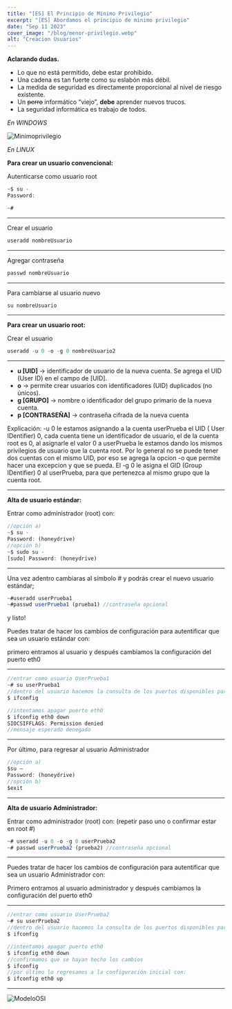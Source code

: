 ```yaml
---
title: "[ES] El Principio de Minimo Privilegio"
excerpt: "[ES] Abordamos el principio de minimo privilegio"
date: "Sep 11 2023"
cover_image: "/blog/menor-privilegio.webp"
alt: "Creacion Usuarios"
---
```


**Aclarando dudas.**

- Lo que no está permitido, debe estar prohibido.
- Una cadena es tan fuerte como su eslabón más débil.
- La medida de seguridad es directamente proporcional al nivel de riesgo existente.
- Un ~~perro~~ informático “viejo”, **debe** aprender nuevos trucos.
- La seguridad informática es trabajo de todos.

*En WINDOWS*

  ![Minimoprivilegio](https://i.ibb.co/nLqgQRQ/image.png)

*En LINUX*

**Para crear un usuario convencional:**

Autenticarse como usuario root

```js
~$ su -
Password:

~#

```

___

Crear el usuario

```js
useradd nombreUsuario

```

___

Agregar contraseña

```js
passwd nombreUsuario

```

___

Para cambiarse al usuario nuevo

```js
su nombreUsuario

```

___

**Para crear un usuario root:**

Crear el usuario

```js
useradd -u 0 -o -g 0 nombreUsuario2

```

___

- **u [UID]** -> identificador de usuario de la nueva cuenta. Se agrega el UID (User ID) en el campo de [UID].
- **o** -> permite crear usuarios con identificadores (UID) duplicados (no únicos).
- **g [GRUPO]** -> nombre o identificador del grupo primario de la nueva cuenta.
- **p [CONTRASEÑA]** -> contraseña cifrada de la nueva cuenta

Explicación: -u 0 le estamos asignando a la cuenta userPrueba el UID ( User IDentifier) 0, cada cuenta tiene un identificador de usuario, el de la cuenta root es 0, al asignarle el valor 0 a userPrueba le estamos dando los mismos privilegios de usuario que la cuenta root. Por lo general no se puede tener dos cuentas con el mismo UID, por eso se agrega la opcion -o que permite hacer una excepcion y que se pueda. El -g 0 le asigna el GID (Group IDentifier) 0 al userPrueba, para que pertenezca al mismo grupo que la cuenta root.

___

**Alta de usuario estándar:**

Entrar como administrador (root) con:

```js
//opción a)
~$ su -
Password: (honeydrive)
//opción b)
~$ sudo su -
[sudo] Password: (honeydrive)

```

___

Una vez adentro cambiaras al símbolo # y podrás crear el nuevo usuario estándar;

```js
~#useradd userPrueba1
~#passwd userPrueba1 (prueba1) //contraseña opcional

```

y listo!

Puedes tratar de hacer los cambios de configuración para autentificar que sea un usuario estándar con:

primero entramos al usuario y después cambiamos la configuración del puerto eth0

___

```js
//entrar como usuario UserPrueba1
~# su userPrueba1
//dentro del usuario hacemos la consulta de los puertos disponibles para confirmar que exista eth0
$ ifconfig

//intentamos apagar puerto eth0
$ ifconfig eth0 down
SIOCSIFFLAGS: Permission denied
//mensaje esperado denegado

```

___

Por último, para regresar al usuario Administrador

```js
//opción a)
$su –
Password: (honeydrive)
//opción b)
$exit
```

___

**Alta de usuario Administrador:**

Entrar como administrador (root) con: (repetir paso uno o confirmar estar en root #)

```js
~# useradd -u 0 -o -g 0 userPrueba2
~# passwd userPrueba2 (prueba2) //contraseña opcional

```

___

Puedes tratar de hacer los cambios de configuración para autentificar que sea un usuario Administrador con:

Primero entramos al usuario administrador y después cambiamos la configuración del puerto eth0

___

```js
//entrar como usuario UserPrueba2
~# su userPrueba2
//dentro del usuario hacemos la consulta de los puertos disponibles para confirmar que exista eth0
$ ifconfig

//intentamos apagar puerto eth0
$ ifconfig eth0 down
//confirmamos que se hayan hecho los cambios
$ ifconfig
//por último lo regresamos a la configuración inicial con:
$ ifconfig eth0 up
```

___

  ![ModeloOSI](https://i.ibb.co/gwkMPTV/image.png)